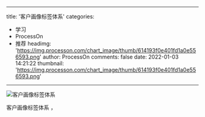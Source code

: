 
---
title: '客户画像标签体系'
categories: 
 - 学习
 - ProcessOn
 - 推荐
headimg: 'https://img.processon.com/chart_image/thumb/614193f0e401fd1a0e556593.png'
author: ProcessOn
comments: false
date: 2022-01-03 14:21:22
thumbnail: 'https://img.processon.com/chart_image/thumb/614193f0e401fd1a0e556593.png'
---

<div>   
<img class="thumb" alt="客户画像标签体系" src="https://img.processon.com/chart_image/thumb/614193f0e401fd1a0e556593.png" referrerpolicy="no-referrer">
<p>客户画像标签体系 ，</p>  
</div>
            